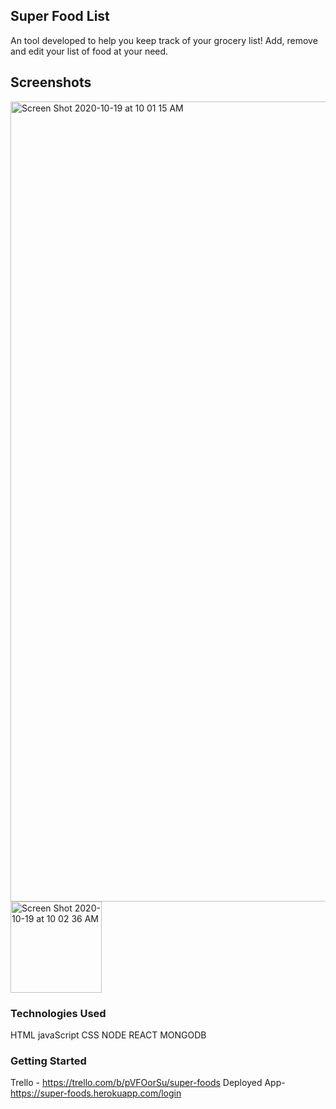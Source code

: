 ## Super Food List
An tool developed to help you keep track of your grocery list! Add, remove and edit your list of food at your need.

## Screenshots

<img width="1280" alt="Screen Shot 2020-10-19 at 10 01 15 AM" src="https://user-images.githubusercontent.com/68159937/96469194-91c07880-11f2-11eb-9a8d-2ef7505cb2b0.png">

<img width="146" alt="Screen Shot 2020-10-19 at 10 02 36 AM" src="https://user-images.githubusercontent.com/68159937/96469280-a69d0c00-11f2-11eb-8173-1e8a9e860d22.png">


### Technologies Used

HTML
javaScript
CSS
NODE
REACT
MONGODB

### Getting Started
Trello - https://trello.com/b/pVFOorSu/super-foods
Deployed App- https://super-foods.herokuapp.com/login


